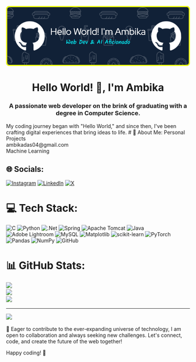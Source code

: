 <img src=https://github.com/ambikad04/ambikad04/blob/main/github-header-image.png>
<h1 align="center">Hello World! 👋, I'm Ambika</h1>
<h3 align="center">A passionate web developer on the brink of graduating with a degree in Computer Science.</h3>
My coding journey began with "Hello World," and since then, I've been crafting digital experiences that bring ideas to life.
# 💫 About Me:
Personal Projects<br>ambikadas04@gmail.com<br>Machine Learning<br>


## 🌐 Socials:
[![Instagram](https://img.shields.io/badge/Instagram-%23E4405F.svg?logo=Instagram&logoColor=white)](https://instagram.com/printf.engineer) [![LinkedIn](https://img.shields.io/badge/LinkedIn-%230077B5.svg?logo=linkedin&logoColor=white)](https://linkedin.com/in/ambikad04) [![X](https://img.shields.io/badge/X-black.svg?logo=X&logoColor=white)](https://x.com/ambikad04) 

# 💻 Tech Stack:
![C](https://img.shields.io/badge/c-%2300599C.svg?style=for-the-badge&logo=c&logoColor=white) ![Python](https://img.shields.io/badge/python-3670A0?style=for-the-badge&logo=python&logoColor=ffdd54) ![.Net](https://img.shields.io/badge/.NET-5C2D91?style=for-the-badge&logo=.net&logoColor=white) ![Spring](https://img.shields.io/badge/spring-%236DB33F.svg?style=for-the-badge&logo=spring&logoColor=white) ![Apache Tomcat](https://img.shields.io/badge/apache%20tomcat-%23F8DC75.svg?style=for-the-badge&logo=apache-tomcat&logoColor=black) ![Java](https://img.shields.io/badge/java-%23ED8B00.svg?style=for-the-badge&logo=openjdk&logoColor=white) ![Adobe Lightroom](https://img.shields.io/badge/Adobe%20Lightroom-31A8FF.svg?style=for-the-badge&logo=Adobe%20Lightroom&logoColor=white) ![MySQL](https://img.shields.io/badge/mysql-4479A1.svg?style=for-the-badge&logo=mysql&logoColor=white) ![Matplotlib](https://img.shields.io/badge/Matplotlib-%23ffffff.svg?style=for-the-badge&logo=Matplotlib&logoColor=black) ![scikit-learn](https://img.shields.io/badge/scikit--learn-%23F7931E.svg?style=for-the-badge&logo=scikit-learn&logoColor=white) ![PyTorch](https://img.shields.io/badge/PyTorch-%23EE4C2C.svg?style=for-the-badge&logo=PyTorch&logoColor=white) ![Pandas](https://img.shields.io/badge/pandas-%23150458.svg?style=for-the-badge&logo=pandas&logoColor=white) ![NumPy](https://img.shields.io/badge/numpy-%23013243.svg?style=for-the-badge&logo=numpy&logoColor=white) ![GitHub](https://img.shields.io/badge/github-%23121011.svg?style=for-the-badge&logo=github&logoColor=white)
# 📊 GitHub Stats:
![](https://github-readme-stats.vercel.app/api?username=ambikad04&theme=dark&hide_border=false&include_all_commits=true&count_private=true)<br/>
![](https://github-readme-streak-stats.herokuapp.com/?user=ambikad04&theme=dark&hide_border=false)<br/>
![](https://github-readme-stats.vercel.app/api/top-langs/?username=ambikad04&theme=dark&hide_border=false&include_all_commits=true&count_private=true&layout=compact)

---
[![](https://visitcount.itsvg.in/api?id=ambikad04&icon=0&color=0)](https://visitcount.itsvg.in)

<!-- Proudly created with GPRM ( https://gprm.itsvg.in ) -->



<p>
🚀 Eager to contribute to the ever-expanding universe of technology, I am open to collaboration and always seeking new challenges. Let's connect, code, and create the future of the web together!

Happy coding! 🚧
</p>

